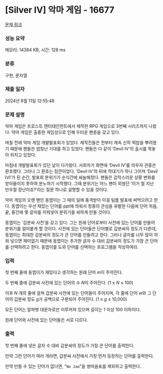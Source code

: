 # [Silver IV] 악마 게임 - 16677 

[문제 링크](https://www.acmicpc.net/problem/16677) 

### 성능 요약

메모리: 14384 KB, 시간: 128 ms

### 분류

구현, 문자열

### 제출 일자

2024년 8월 11일 12:55:48

### 문제 설명

<p>악마 게임은 프로스트 엔터테인먼트에서 제작한 RPG 게임으로 3번째 시리즈까지 나왔다. 악마 게임은 출중한 게임성으로 인해 두터운 팬층을 갖고 있다.</p>

<p>며칠 전에 악마 게임 개발발표회가 있었다. 제작진들은 전부터 계속 신작 떡밥을 뿌려왔기 때문에 팬들은 엄청난 기대를 하고 있었다. 팬들은 다 같이 ‘Devil IV’의 출시를 목놓아 외치고 있었다.</p>

<p>마침내 개발발표회가 있던 날이 다가왔다. 사회자가 화면에 ‘Devil IV’를 띄우자 관중은 환호했다. 그러나 그 환호는 잠깐이었다. ‘Devil IV’의 뒤에 작대기가 하나 그어져 ‘Devil IVI’가 된 순간, 발표회 분위기가 순식간에 싸늘해졌다. 팬들은 갑작스러운 상황 변화를 받아들이지 못하여 분노하기 시작했다. 그때 분위기는 어느 팬이 외쳤던 ‘이거 철 지난 만우절 장난이죠?’라는 질문 하나로 설명할 수 있을 것이다.</p>

<p>악마 게임의 오랜 팬인 동엽이는 그 때의 일에 충격받아 이걸 팀플 발표에 써먹으려고 한다. 동엽이는 우선 재밌는 단어를 ppt에 띄워서 청중의 관심을 유발한 다음에 단어 처음, 끝, 중간에 몇 글자를 끼워넣어 분위기를 싸하게 만들 것이다.</p>

<p>동엽이는 ‘갑분싸 사전’을 갖고 있다. 그는 원래 단어로부터 사전에 있는 단어를 만들어 분위기를 얼어붙게 할 것이다. 사전에 있는 단어들은 단어별로 갑분싸의 정도가 다른데, 동엽이는 최대한 갑분싸의 정도가 큰 단어를 만들려고 한다. 그러나 글자를 너무 많이 끼워 넣으면 재미없기 때문에 동엽이는 추가한 글자 수 대비 갑분싸의 정도가 가장 큰 단어를 선택하려고 한다. 동엽이를 도와 단어를 선택하는 프로그램을 작성하여라.</p>

### 입력 

 <p>첫 번째 줄에 동엽이가 재밌다고 생각하는 원래 단어 <em>m</em>이 주어진다.</p>

<p>두 번째 줄에 갑분싸 사전에 있는 단어의 수 <em>N</em>이 주어진다. (1 ≤ <em>N</em> ≤ 100)</p>

<p>이후 <em>N</em> 개의 줄에 걸쳐 갑분싸 사전에 있는 단어들이 주어지며, 각 줄에 단어 <em>w</em>와 그 단어의 갑분싸 정도 <em>g</em>가 공백으로 구분되어 주어진다. (1 ≤ <em>g</em> ≤ 10,000)</p>

<p>모든 단어는 알파벳 대문자로만 이루어져 있으며 길이는 1 이상 100 이하이다.</p>

<p>원래 단어와 사전에 있는 단어들은 서로 다르다.</p>

### 출력 

 <p>첫 번째 줄에 넣은 글자 수 대비 갑분싸의 정도가 가장 큰 단어를 출력한다.</p>

<p>만약 그런 단어가 여러 개라면, 갑분싸 사전에서 가장 먼저 등장하는 단어를 출력한다.</p>

<p>만약 만들 수 있는 단어가 없다면, "<code>No Jam</code>"을 쌍따옴표를 제외하고 출력한다.</p>

